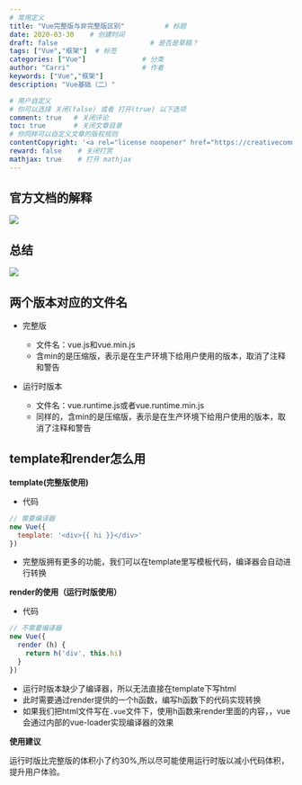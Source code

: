 ```yaml
---
# 常用定义
title: "Vue完整版与非完整版区别"          # 标题
date: 2020-03-30    # 创建时间
draft: false                       # 是否是草稿？
tags: ["Vue","框架"]  # 标签
categories: ["Vue"]              # 分类
author: "Carri"                  # 作者
keywords: ["Vue","框架"]
description: "Vue基础（二）"  

# 用户自定义
# 你可以选择 关闭(false) 或者 打开(true) 以下选项
comment: true   # 关闭评论
toc: true       # 关闭文章目录
# 你同样可以自定义文章的版权规则
contentCopyright: '<a rel="license noopener" href="https://creativecommons.org/licenses/by-nc-nd/4.0/" target="_blank">CC BY-NC-ND 4.0</a>'
reward: false	 # 关闭打赏
mathjax: true    # 打开 mathjax
---
```


## 官方文档的解释

![](/images/vue两个版本官方.png)

## 总结

![](/images/Vue两个版本.png)

## 两个版本对应的文件名

- 完整版
  - 文件名：vue.js和vue.min.js
  - 含min的是压缩版，表示是在生产环境下给用户使用的版本，取消了注释和警告

- 运行时版本
  - 文件名：vue.runtime.js或者vue.runtime.min.js
  - 同样的，含min的是压缩版，表示是在生产环境下给用户使用的版本，取消了注释和警告

## template和render怎么用

**template(完整版使用)**

- 代码

```javascript
// 需要编译器
new Vue({
  template: '<div>{{ hi }}</div>'
})
```

- 完整版拥有更多的功能，我们可以在template里写模板代码，编译器会自动进行转换

**render的使用（运行时版使用）**

- 代码

```javascript
// 不需要编译器
new Vue({
  render (h) {
    return h('div', this.hi)
  }
})
```

- 运行时版本缺少了编译器，所以无法直接在template下写html
- 此时需要通过render提供的一个h函数，编写h函数下的代码实现转换
- 如果我们把html文件写在`.vue`文件下，使用h函数来render里面的内容，，vue会通过内部的vue-loader实现编译器的效果

**使用建议**

   运行时版比完整版的体积小了约30%,所以尽可能使用运行时版以减小代码体积，提升用户体验。